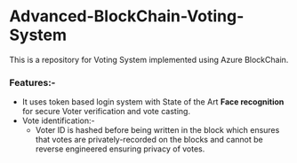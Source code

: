 # Advanced-BlockChain-Voting-System
This is a repository for Voting System implemented using Azure BlockChain.
### Features:-
* It uses token based login system with State of the Art **Face recognition** for secure Voter verification and vote casting.
* Vote identification:-
  * Voter ID is hashed before being written in the block which ensures that votes are privately-recorded on the blocks and cannot be reverse engineered ensuring privacy of votes. 
